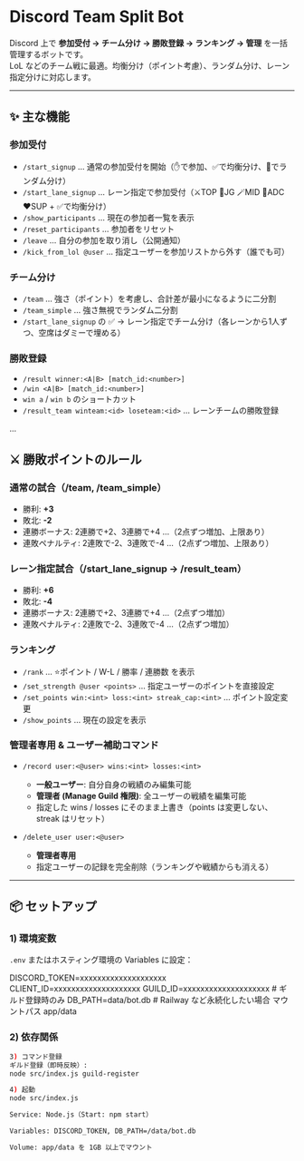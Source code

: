 # Discord Team Split Bot

Discord 上で **参加受付 → チーム分け → 勝敗登録 → ランキング → 管理** を一括管理するボットです。  
LoL などのチーム戦に最適。均衡分け（ポイント考慮）、ランダム分け、レーン指定分けに対応します。  

---

## ✨ 主な機能

### 参加受付
- `/start_signup` … 通常の参加受付を開始（✋で参加、✅で均衡分け、🎲でランダム分け）
- `/start_lane_signup` … レーン指定で参加受付（⚔️TOP 🌲JG 🪄MID 🏹ADC ❤️SUP + ✅で均衡分け）
- `/show_participants` … 現在の参加者一覧を表示
- `/reset_participants` … 参加者をリセット
- `/leave` … 自分の参加を取り消し（公開通知）
- `/kick_from_lol @user` … 指定ユーザーを参加リストから外す（誰でも可）

### チーム分け
- `/team` … 強さ（ポイント）を考慮し、合計差が最小になるように二分割
- `/team_simple` … 強さ無視でランダム二分割
- `/start_lane_signup` の ✅ → レーン指定でチーム分け（各レーンから1人ずつ、空席はダミーで埋める）

### 勝敗登録
- `/result winner:<A|B> [match_id:<number>]`  
- `/win <A|B> [match_id:<number>]`  
- `win a` / `win b` のショートカット  
- `/result_team winteam:<id> loseteam:<id>` … レーンチームの勝敗登録  

...

## ⚔️ 勝敗ポイントのルール

### 通常の試合（/team, /team_simple）
- 勝利: **+3**
- 敗北: **-2**
- 連勝ボーナス: 2連勝で+2、3連勝で+4 …（2点ずつ増加、上限あり）
- 連敗ペナルティ: 2連敗で-2、3連敗で-4 …（2点ずつ増加、上限あり）

### レーン指定試合（/start_lane_signup → /result_team）
- 勝利: **+6**
- 敗北: **-4**
- 連勝ボーナス: 2連勝で+2、3連勝で+4 …（2点ずつ増加）
- 連敗ペナルティ: 2連敗で-2、3連敗で-4 …（2点ずつ増加）


### ランキング
- `/rank` … ⭐ポイント / W-L / 勝率 / 連勝数 を表示  
- `/set_strength @user <points>` … 指定ユーザーのポイントを直接設定  
- `/set_points win:<int> loss:<int> streak_cap:<int>` … ポイント設定変更  
- `/show_points` … 現在の設定を表示  

### 管理者専用 & ユーザー補助コマンド

- `/record user:<@user> wins:<int> losses:<int>`  
  - **一般ユーザー**: 自分自身の戦績のみ編集可能  
  - **管理者 (Manage Guild 権限)**: 全ユーザーの戦績を編集可能  
  - 指定した wins / losses にそのまま上書き（points は変更しない、streak はリセット）  

- `/delete_user user:<@user>`  
  - **管理者専用**  
  - 指定ユーザーの記録を完全削除（ランキングや戦績からも消える）  

---

## 📦 セットアップ

### 1) 環境変数
`.env` またはホスティング環境の Variables に設定：

DISCORD_TOKEN=xxxxxxxxxxxxxxxxxxxx
CLIENT_ID=xxxxxxxxxxxxxxxxxxxx
GUILD_ID=xxxxxxxxxxxxxxxxxxxx # ギルド登録時のみ
DB_PATH=data/bot.db # Railway など永続化したい場合
マウントパス app/data

### 2) 依存関係
```bash
3) コマンド登録
ギルド登録（即時反映）:
node src/index.js guild-register

4) 起動
node src/index.js

Service: Node.js（Start: npm start）

Variables: DISCORD_TOKEN, DB_PATH=/data/bot.db

Volume: app/data を 1GB 以上でマウント
